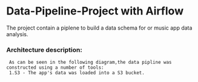 # Data-Pipeline-Project with Airflow
 The project contain a piplene  to build a data schema for or music app data analysis.
 
 ### Architecture description: 
     As can be seen in the following diagram,the data pipline was constructed using a number of tools: 
     1.S3 - The app's data was loaded into a S3 bucket.
 
 
 
  
  

